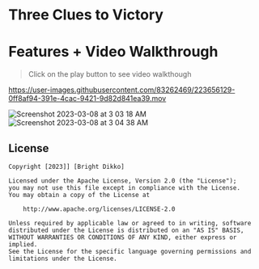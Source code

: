 #  Three Clues to Victory

# Features + Video Walkthrough
> Click on the play button to see video walkthough

https://user-images.githubusercontent.com/83262469/223656129-0ff8af94-391e-4cac-9421-9d82d841ea39.mov


![Screenshot 2023-03-08 at 3 03 18 AM](https://user-images.githubusercontent.com/83262469/223656106-8e09e78b-6f2e-423d-8524-08a31020a1dd.png)
![Screenshot 2023-03-08 at 3 04 38 AM](https://user-images.githubusercontent.com/83262469/223656120-fef75257-2b1d-4bd1-af8a-d77a3d8ec4b4.png)



## License

    Copyright [2023]] [Bright Dikko]

    Licensed under the Apache License, Version 2.0 (the "License");
    you may not use this file except in compliance with the License.
    You may obtain a copy of the License at

        http://www.apache.org/licenses/LICENSE-2.0

    Unless required by applicable law or agreed to in writing, software
    distributed under the License is distributed on an "AS IS" BASIS,
    WITHOUT WARRANTIES OR CONDITIONS OF ANY KIND, either express or implied.
    See the License for the specific language governing permissions and
    limitations under the License.
